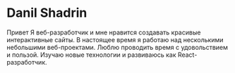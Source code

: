 # Danil Shadrin

Привет 
Я веб-разработчик и мне нравится создавать красивые интерактивные сайты. В настоящее время я работаю над несколькими небольшими веб-проектами. Люблю проводить время с удовольствием и пользой. Изучаю новые технологии и развиваюсь как React-разработчик.
